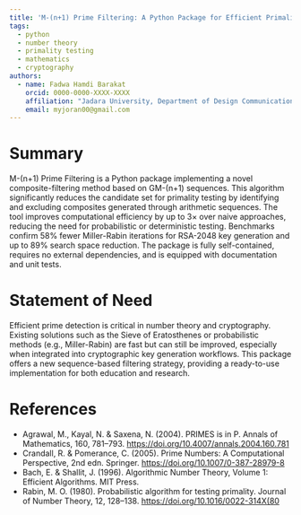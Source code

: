 ```yaml
---
title: 'M-(n+1) Prime Filtering: A Python Package for Efficient Primality Testing'
tags:
  - python
  - number theory
  - primality testing
  - mathematics
  - cryptography
authors:
  - name: Fadwa Hamdi Barakat
    orcid: 0000-0000-XXXX-XXXX
    affiliation: "Jadara University, Department of Design Communication, Irbid, Jordan"
    email: myjoran00@gmail.com
---
```


# Summary

M-(n+1) Prime Filtering is a Python package implementing a novel composite-filtering method based on GM-(n+1) sequences. This algorithm significantly reduces the candidate set for primality testing by identifying and excluding composites generated through arithmetic sequences. The tool improves computational efficiency by up to 3× over naive approaches, reducing the need for probabilistic or deterministic testing. Benchmarks confirm 58% fewer Miller-Rabin iterations for RSA-2048 key generation and up to 89% search space reduction. The package is fully self-contained, requires no external dependencies, and is equipped with documentation and unit tests.

# Statement of Need

Efficient prime detection is critical in number theory and cryptography. Existing solutions such as the Sieve of Eratosthenes or probabilistic methods (e.g., Miller-Rabin) are fast but can still be improved, especially when integrated into cryptographic key generation workflows. This package offers a new sequence-based filtering strategy, providing a ready-to-use implementation for both education and research.

# References

- Agrawal, M., Kayal, N. & Saxena, N. (2004). PRIMES is in P. Annals of Mathematics, 160, 781–793. https://doi.org/10.4007/annals.2004.160.781
- Crandall, R. & Pomerance, C. (2005). Prime Numbers: A Computational Perspective, 2nd edn. Springer. https://doi.org/10.1007/0-387-28979-8
- Bach, E. & Shallit, J. (1996). Algorithmic Number Theory, Volume 1: Efficient Algorithms. MIT Press.
- Rabin, M. O. (1980). Probabilistic algorithm for testing primality. Journal of Number Theory, 12, 128–138. https://doi.org/10.1016/0022-314X(80
